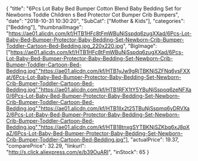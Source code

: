 {
	"title": "6Pcs Lot Baby Bed Bumper Cotton Blend Baby Bedding Set for Newborns Toddle Children s Bed Protector Cot Bumper Crib Bumpers",
	"date": "2018-10-31 10:30:20",
	"SubCat": ["Mother & Kids"],
	"categories": ["Bedding"],
	"thumbnailImage": "https://ae01.alicdn.com/kf/HTB1HFc8tFmWBuNjSspdq6zugXXad/6Pcs-Lot-Baby-Bed-Bumper-Protector-Baby-Bedding-Set-Newborn-Crib-Bumper-Toddler-Cartoon-Bed-Bedding.jpg_220x220.jpg",
	"BigImage": ["https://ae01.alicdn.com/kf/HTB1HFc8tFmWBuNjSspdq6zugXXad/6Pcs-Lot-Baby-Bed-Bumper-Protector-Baby-Bedding-Set-Newborn-Crib-Bumper-Toddler-Cartoon-Bed-Bedding.jpg","https://ae01.alicdn.com/kf/HTB1yJw9gRjTBKNjSZFNq6ysFXXat/6Pcs-Lot-Baby-Bed-Bumper-Protector-Baby-Bedding-Set-Newborn-Crib-Bumper-Toddler-Cartoon-Bed-Bedding.jpg","https://ae01.alicdn.com/kf/HTB1RFX1tY5YBuNjSspoq6zeNFXa0/6Pcs-Lot-Baby-Bed-Bumper-Protector-Baby-Bedding-Set-Newborn-Crib-Bumper-Toddler-Cartoon-Bed-Bedding.jpg","https://ae01.alicdn.com/kf/HTB1lIx2t25TBuNjSspmq6yDRVXa2/6Pcs-Lot-Baby-Bed-Bumper-Protector-Baby-Bedding-Set-Newborn-Crib-Bumper-Toddler-Cartoon-Bed-Bedding.jpg","https://ae01.alicdn.com/kf/HTB18tnxgSYTBKNjSZKbq6xJ8pXaZ/6Pcs-Lot-Baby-Bed-Bumper-Protector-Baby-Bedding-Set-Newborn-Crib-Bumper-Toddler-Cartoon-Bed-Bedding.jpg"],
	"actualPrice": 19.37,
	"comparePrice": 32.29,
	"linkurl": "http://s.click.aliexpress.com/e/b39OuARI",
	"inStock": 65
}
